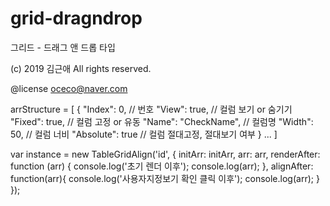 # grid-dragndrop
그리드 - 드래그 앤 드롭 타입

(c) 2019 김근애
All rights reserved.

@license oceco@naver.com

arrStructure = [
    {
        "Index": 0, // 번호
        "View": true, // 컬럼 보기 or 숨기기
        "Fixed": true, // 컬럼 고정 or 유동
        "Name": "CheckName", // 컬럼명
        "Width": 50, // 컬럼 너비
        "Absolute": true // 컬럼 절대고정, 절대보기 여부
    }
    ...
]

var instance = new TableGridAlign('id', {
    initArr: initArr,
    arr: arr,
    renderAfter: function (arr) {
        console.log('초기 렌더 이후');
        console.log(arr);
    },
    alignAfter: function(arr){
        console.log('사용자지정보기 확인 클릭 이후');
        console.log(arr);
    }
});
